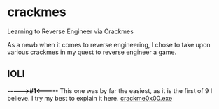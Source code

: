 # crackmes
Learning to Reverse Engineer via Crackmes

As a newb when it comes to reverse engineering, I chose to take upon various crackmes in my quest to reverse engineer a game.

## IOLI
**----->#1<-----** This one was by far the easiest, as it is the first of 9 I believe. I try my best to explain it here.
[crackme0x00.exe](crackme0x00.md)
